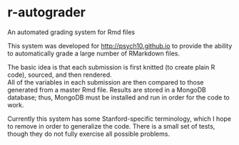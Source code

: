 # r-autograder
An automated grading system for Rmd files

This system was developed for http://psych10.github.io to provide the ability to automatically grade a large number of RMarkdown files.

The basic idea is that each submission is first knitted (to create plain R code), sourced, and then rendered.  
All of the variables in each submission are then compared to those generated from a master Rmd file.
Results are stored in a MongoDB database; thus, MongoDB must be installed and run in order for the code to work.

Currently this system has some Stanford-specific terminology, which I hope to remove in order to generalize the code.
There is a small set of tests, though they do not fully exercise all possible problems.

